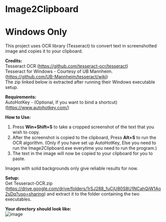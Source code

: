 # Image2Clipboard
# Windows Only #
This project uses OCR library (Tesseract) to convert text in screenshotted image and copies it to your clipboard.

**Credits:**<br>
Tesseract OCR (https://github.com/tesseract-ocr/tesseract) <br>
Tesseract for Windows - Courtesy of UB Mannheim. (https://github.com/UB-Mannheim/tesseract/wiki) <br>
The zip linked below is extracted after running their Windows executable setup.

**Requirements:** <br>
AutoHotKey - (Optional, If you want to bind a shortcut) (https://www.autohotkey.com/)

**How to Use:**
1. Press **Win+Shift+S** to take a cropped screenshot of the text that you wish to copy.
2. After the screenshot is copied to the clipboard, Press **Alt+S** to run the OCR algorithm. (Only if you have set up AutoHotKey, Else you need to run the Image2Clipboard.exe everytime you need to run the program.)
3. The text in the image will now be copied to your clipboard for you to paste.

Images with solid backgrounds only give reliable results for now.

**Setup:**<br>
Get Tesseract-OCR.zip (https://drive.google.com/drive/folders/1rSJ288_fuCjU80S8U1NCahQjW1Ao2sDq?usp=sharing) and extract it to the folder containing the two executables.

**Your directory should look like:** <br>
![image](https://github.com/nitesh-19/Image2Clipboard/assets/64160155/099c5b81-f1f6-4c4d-a4c4-009dc81446d2)



